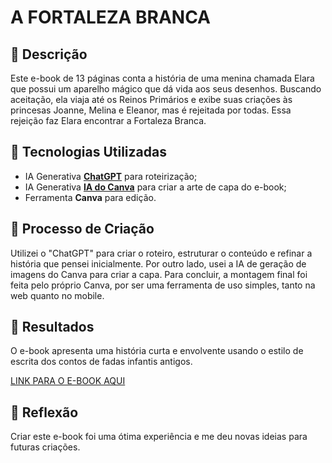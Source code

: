 # A FORTALEZA BRANCA

## 📒 Descrição
Este e-book de 13 páginas conta a história de uma menina chamada Elara que possui um aparelho mágico que dá vida aos seus desenhos. Buscando aceitação, ela viaja até os Reinos Primários e exibe suas criações às princesas Joanne, Melina e Eleanor, mas é rejeitada por todas. Essa rejeição faz Elara encontrar a Fortaleza Branca.

## 🤖 Tecnologias Utilizadas
- IA Generativa **[ChatGPT](https://chat.openai.com)** para roteirização;
- IA Generativa **[IA do Canva](https://www.canva.com/)** para criar a arte de capa do e-book;
- Ferramenta **Canva** para edição.

## 🧐 Processo de Criação
Utilizei o "ChatGPT" para criar o roteiro, estruturar o conteúdo e refinar a história que pensei inicialmente. Por outro lado, usei a IA de geração de imagens do Canva para criar a capa. Para concluir, a montagem final foi feita pelo próprio Canva, por ser uma ferramenta de uso simples, tanto na web quanto no mobile.

## 🚀 Resultados
O e-book apresenta uma história curta e envolvente usando o estilo de escrita dos contos de fadas infantis antigos.

[LINK PARA O E-BOOK AQUI](https://github.com/MuriloVictor22/murilo-lab-natty-or-not/blob/main/fortaleza_branca/fortaleza_branca.pdf)

## 💭 Reflexão
Criar este e-book foi uma ótima experiência e me deu novas ideias para futuras criações.
